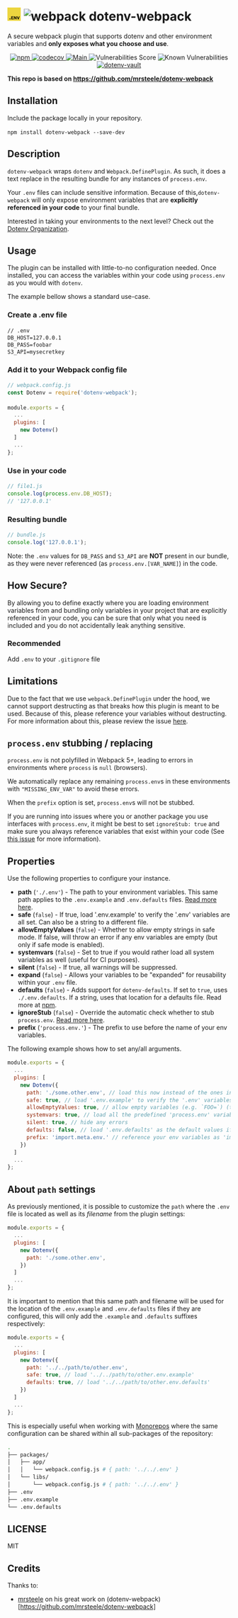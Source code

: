 <h1>
  <img width="30" height="30" src="https://raw.githubusercontent.com/motdotla/dotenv/master/dotenv.png" alt="dotenv" />
  <img width="30" height="30" src="https://webpack.js.org/assets/icon-square-big.svg" alt="webpack">
  dotenv-webpack
</h1>

A secure webpack plugin that supports dotenv and other environment variables and **only exposes what you choose and use**.

<div align="center">
  <a href="https://www.npmjs.com/package/dotenv-webpack" target="_blank">
    <img alt="npm" src="https://img.shields.io/npm/v/dotenv-webpack.svg?maxAge=0&style=flat" />
  </a>
  <a href="https://codecov.io/gh/mrsteele/dotenv-webpack" target="_blank">
    <img alt="codecov" src="https://codecov.io/gh/mrsteele/dotenv-webpack/branch/master/graph/badge.svg" />
  </a>
  <a href="https://github.com/mrsteele/dotenv-webpack/actions/workflows/main.yml" target="_blank">
    <img alt="Main" src="https://github.com/mrsteele/dotenv-webpack/actions/workflows/main.yml/badge.svg" />
  </a>
  <img alt="Vulnerabilities Score" src="https://snyk-widget.herokuapp.com/badge/npm/dotenv-webpack/badge.svg" />
  <img alt="Known Vulnerabilities" src="https://snyk.io/test/github/mrsteele/dotenv-webpack/badge.svg" />
  <object id="badge" data="https://snyk-widget.herokuapp.com/badge/npm/dotenv-webpack/badge.svg" type="image/svg+xml"></object>
  <a href="https://www.dotenv.org/get-started?r=3" target="_blank">
    <img alt="dotenv-vault" src="https://badge.dotenv.org/works-with.svg?r=3" />
  </a>
</div>

**This repo is based on https://github.com/mrsteele/dotenv-webpack**

## Installation

Include the package locally in your repository.

`npm install dotenv-webpack --save-dev`

## Description

`dotenv-webpack` wraps `dotenv` and `Webpack.DefinePlugin`. As such, it does a text replace in the resulting bundle for any instances of `process.env`.

Your `.env` files can include sensitive information. Because of this,`dotenv-webpack` will only expose environment variables that are **explicitly referenced in your code** to your final bundle.

Interested in taking your environments to the next level? Check out the [Dotenv Organization](https://www.dotenv.org/get-started?r=3).

## Usage

The plugin can be installed with little-to-no configuration needed. Once installed, you can access the variables within your code using `process.env` as you would with `dotenv`.

The example bellow shows a standard use-case.

### Create a .env file

```dosini
// .env
DB_HOST=127.0.0.1
DB_PASS=foobar
S3_API=mysecretkey

```
### Add it to your Webpack config file
```javascript
// webpack.config.js
const Dotenv = require('dotenv-webpack');

module.exports = {
  ...
  plugins: [
    new Dotenv()
  ]
  ...
};
```

### Use in your code

```javascript
// file1.js
console.log(process.env.DB_HOST);
// '127.0.0.1'
```

### Resulting bundle
```javascript
// bundle.js
console.log('127.0.0.1');
```

Note: the `.env` values for `DB_PASS` and  `S3_API` are **NOT** present in our bundle, as they were never referenced (as `process.env.[VAR_NAME]`) in the code.

## How Secure?

By allowing you to define exactly where you are loading environment variables from and bundling only variables in your project that are explicitly referenced in your code, you can be sure that only what you need is included and you do not accidentally leak anything sensitive.

### Recommended

Add `.env` to your `.gitignore` file

## Limitations

Due to the fact that we use `webpack.DefinePlugin` under the hood, we cannot support destructing as that breaks how this plugin is meant to be used. Because of this, please reference your variables without destructing. For more information about this, please review the issue [here](https://github.com/mrsteele/dotenv-webpack/issues/70).

## `process.env` stubbing / replacing

`process.env` is not polyfilled in Webpack 5+, leading to errors in environments where `process` is `null` (browsers).

We automatically replace any remaining `process.env`s in these environments with `"MISSING_ENV_VAR"` to avoid these errors.

When the `prefix` option is set, `process.env`s will not be stubbed.

If you are running into issues where you or another package you use interfaces with `process.env`, it might be best to set `ignoreStub: true` and make sure you always reference variables that exist within your code (See [this issue](https://github.com/mrsteele/dotenv-webpack/issues/271) for more information).

## Properties

Use the following properties to configure your instance.

* **path** (`'./.env'`) - The path to your environment variables. This same path applies to the `.env.example` and `.env.defaults` files. [Read more here](#about-path-settings).
* **safe** (`false`) - If true, load '.env.example' to verify the '.env' variables are all set. Can also be a string to a different file.
* **allowEmptyValues** (`false`) - Whether to allow empty strings in safe mode. If false, will throw an error if any env variables are empty (but only if safe mode is enabled).
* **systemvars** (`false`) - Set to true if you would rather load all system variables as well (useful for CI purposes).
* **silent** (`false`) - If true, all warnings will be suppressed.
* **expand** (`false`) - Allows your variables to be "expanded" for reusability within your `.env` file.
* **defaults** (`false`) - Adds support for `dotenv-defaults`. If set to `true`, uses `./.env.defaults`. If a string, uses that location for a defaults file. Read more at [npm](https://www.npmjs.com/package/dotenv-defaults).
* **ignoreStub** (`false`) - Override the automatic check whether to stub `process.env`. [Read more here](#user-content-processenv-stubbing--replacing).
* **prefix** (`'process.env.'`) - The prefix to use before the name of your env variables.

The following example shows how to set any/all arguments.

```javascript
module.exports = {
  ...
  plugins: [
    new Dotenv({
      path: './some.other.env', // load this now instead of the ones in '.env'
      safe: true, // load '.env.example' to verify the '.env' variables are all set. Can also be a string to a different file.
      allowEmptyValues: true, // allow empty variables (e.g. `FOO=`) (treat it as empty string, rather than missing)
      systemvars: true, // load all the predefined 'process.env' variables which will trump anything local per dotenv specs.
      silent: true, // hide any errors
      defaults: false, // load '.env.defaults' as the default values if empty.
      prefix: 'import.meta.env.' // reference your env variables as 'import.meta.env.ENV_VAR'.
    })
  ]
  ...
};
```
## About `path` settings

As previously mentioned, it is possible to customize the `path` where the `.env` file is located as well as its *filename* from the plugin settings:

```javascript
module.exports = {
  ...
  plugins: [
    new Dotenv({
      path: './some.other.env',
    })
  ]
  ...
};
```

It is important to mention that this same path and filename will be used for the location of the `.env.example` and `.env.defaults` files if they are configured, this will only add the `.example` and `.defaults` suffixes respectively:

```javascript
module.exports = {
  ...
  plugins: [
    new Dotenv({
      path: '../../path/to/other.env',
      safe: true, // load '../../path/to/other.env.example'
      defaults: true, // load '../../path/to/other.env.defaults'
    })
  ]
  ...
};
```

This is especially useful when working with [Monorepos](https://monorepo.tools/) where the same configuration can be shared within all sub-packages of the repository:

```bash
.
├── packages/
│   ├── app/
│   │   └── webpack.config.js # { path: '../../.env' }
│   └── libs/
│       └── webpack.config.js # { path: '../../.env' }
├── .env
├── .env.example
└── .env.defaults
```

## LICENSE

MIT


## Credits
Thanks to: 
- [mrsteele](https://github.com/mrsteele) on his great work on (dotenv-webpack)[https://github.com/mrsteele/dotenv-webpack]